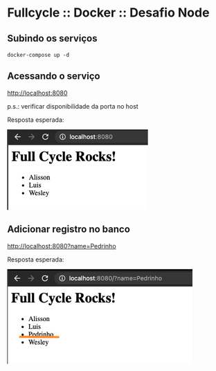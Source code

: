 # Fullcycle :: Docker :: Desafio Node
## Subindo os serviços
```shell
docker-compose up -d
```

## Acessando o serviço
[http://localhost:8080](http://localhost:8080)

p.s.: verificar disponibilidade da porta no host

Resposta esperada:

![Result](./results/response.png)

## Adicionar registro no banco
[http://localhost:8080?name=Pedrinho](http://localhost:8080?name=Pedrinho)

Resposta esperada:

![Result](./results/inserted.png)